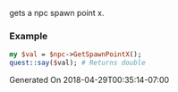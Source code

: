 gets a npc spawn point x.
### Example

```perl
my $val = $npc->GetSpawnPointX();
quest::say($val); # Returns double
```


Generated On 2018-04-29T00:35:14-07:00